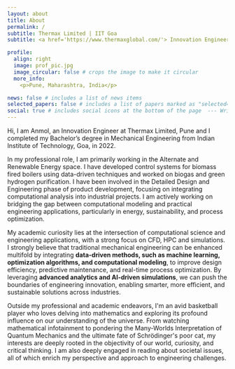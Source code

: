 ```yaml
---
layout: about
title: About
permalink: /
subtitle: Thermax Limited | IIT Goa
subtitle: <a href='https://www.thermaxglobal.com/'> Innovation Engineer at Thermax</a>.

profile:
  align: right
  image: prof_pic.jpg
  image_circular: false # crops the image to make it circular
  more_info:
    <p>Pune, Maharashtra, India</p>

news: false # includes a list of news items
selected_papers: false # includes a list of papers marked as "selected={true}"
social: true # includes social icons at the bottom of the page  --- Write your biography here. Tell the world about yourself. Link to your favorite [subreddit](http://reddit.com). You can put a picture in, too. The code is already in, just name your picture `prof_pic.jpg` and put it #in the `img/` folder. # Put your address / P.O. box / other info right below your picture. You can also disable any of these elements #by editing `profile` property of the YAML header of your `_pages/about.md`. Edit `_bibliography/papers.bib` #and Jekyll will render your [publications page](/al-folio/publications/) automatically. # Link to your social media connections, too. This theme is set up to use [Font Awesome icons](https://# fontawesome.com/) and [Academicons](https://jpswalsh.github.io/academicons/), like the ones below. Add your # Facebook, Twitter, LinkedIn, Google Scholar, or just disable all of them.
---
```


Hi, I am Anmol, an Innovation Engineer at Thermax Limited, Pune and I completed my Bachelor’s degree in Mechanical Engineering from Indian Institute of Technology, Goa, in 2022.

In my professional role, I am primarily working in the Alternate and Renewable Energy space. I have developed control systems for biomass fired boilers using data-driven techniques and worked on biogas and green hydrogen purification. I have been involved in the Detailed Design and Engineering phase of product development, focusing on integrating computational analysis into industrial projects. I am actively working on bridging the gap between computational modeling and practical engineering applications, particularly in energy, sustainability, and process optimization. 

My academic curiosity lies at the intersection of computational science and engineering applications, with a strong focus on CFD, HPC and simulations. I strongly believe that traditional mechanical engineering can be enhanced multifold by integrating **data-driven methods, such as machine learning, optimization algorithms, and computational modeling**, to improve design efficiency, predictive maintenance, and real-time process optimization. By leveraging **advanced analytics and AI-driven simulations**, we can push the boundaries of engineering innovation, enabling smarter, more efficient, and sustainable solutions across industries.

Outside my professional and academic endeavors, I'm an avid basketball player who loves delving into mathematics and exploring its profound influence on our understanding of the universe. From watching mathematical infotainment to pondering the Many-Worlds Interpretation of Quantum Mechanics and the ultimate fate of Schrödinger's poor cat, my interests are deeply rooted in the objectivity of our world, curiosity, and critical thinking. I am also deeply engaged in reading about societal issues, all of which enrich my perspective and approach to engineering challenges.
